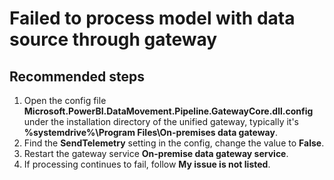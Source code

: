 <properties
	pageTitle="Failed to process model with data source through gateway"
	description="Failed to process model with data source through gateway"
	service="microsoft.analysisservices"
	resource="servers"
	authors="bnmaa"
	displayOrder="3"
	selfHelpType="resource"
	supportTopicIds=""
	resourceTags=""
	productPesIds=""
	cloudEnvironments="public"
	articleId="7e7572f7-a28b-491a-a6e9-34f0b63ece36"
	ownershipId="ASEP_ContentService_Placeholder"
/>

# Failed to process model with data source through gateway

## **Recommended steps**

1. Open the config file **Microsoft.PowerBI.DataMovement.Pipeline.GatewayCore.dll.config** under the installation directory of the unified gateway, typically it's **%systemdrive%\Program Files\On-premises data gateway**.
2. Find the **SendTelemetry** setting in the config, change the value to **False**.
3. Restart the gateway service **On-premise data gateway service**.
4. If processing continues to fail, follow **My issue is not listed**.
